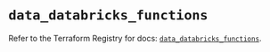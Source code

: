 # `data_databricks_functions`

Refer to the Terraform Registry for docs: [`data_databricks_functions`](https://registry.terraform.io/providers/databricks/databricks/1.81.1/docs/data-sources/functions).
